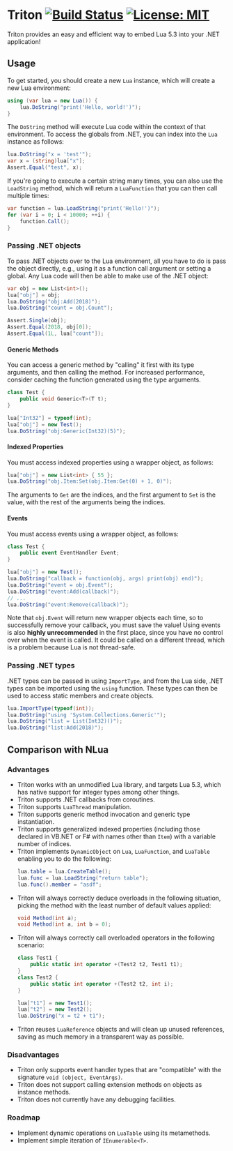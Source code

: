 # Triton [![Build Status](https://travis-ci.org/kevzhao2/Triton.svg?branch=master)](https://travis-ci.org/kevzhao2/Triton) [![License: MIT](https://img.shields.io/badge/License-MIT-yellow.svg)](https://opensource.org/licenses/MIT)

Triton provides an easy and efficient way to embed Lua 5.3 into your .NET application!

## Usage

To get started, you should create a new `Lua` instance, which will create a new Lua environment:
```csharp
using (var lua = new Lua()) {
    lua.DoString("print('Hello, world!')");
}
```

The `DoString` method will execute Lua code within the context of that environment. To access the globals from .NET, you can index into the `Lua` instance as follows:
```csharp
lua.DoString("x = 'test'");
var x = (string)lua["x"];
Assert.Equal("test", x);
```

If you're going to execute a certain string many times, you can also use the `LoadString` method, which will return a `LuaFunction` that you can then call multiple times:
```csharp
var function = lua.LoadString("print('Hello!')");
for (var i = 0; i < 10000; ++i) {
    function.Call();
}
```

### Passing .NET objects

To pass .NET objects over to the Lua environment, all you have to do is pass the object directly, e.g., using it as a function call argument or setting a global. Any Lua code will then be able to make use of the .NET object:
```csharp
var obj = new List<int>();
lua["obj"] = obj;
lua.DoString("obj:Add(2018)");
lua.DoString("count = obj.Count");

Assert.Single(obj);
Assert.Equal(2018, obj[0]);
Assert.Equal(1L, lua["count"]);
```

#### Generic Methods

You can access a generic method by "calling" it first with its type arguments, and then calling the method. For increased performance, consider caching the function generated using the type arguments.
```csharp
class Test {
    public void Generic<T>(T t);
}

lua["Int32"] = typeof(int);
lua["obj"] = new Test();
lua.DoString("obj:Generic(Int32)(5)");
```

#### Indexed Properties

You must access indexed properties using a wrapper object, as follows:
```csharp
lua["obj"] = new List<int> { 55 };
lua.DoString("obj.Item:Set(obj.Item:Get(0) + 1, 0)");
```

The arguments to `Get` are the indices, and the first argument to `Set` is the value, with the rest of the arguments being the indices.

#### Events

You must access events using a wrapper object, as follows:
```csharp
class Test {
    public event EventHandler Event;
}

lua["obj"] = new Test();
lua.DoString("callback = function(obj, args) print(obj) end)");
lua.DoString("event = obj.Event");
lua.DoString("event:Add(callback)");
// ...
lua.DoString("event:Remove(callback)");
```

Note that `obj.Event` will return new wrapper objects each time, so to successfully remove your callback, you must save the value! Using events is also **highly unrecommended** in the first place, since you have no control over when the event is called. It could be called on a different thread, which is a problem because Lua is not thread-safe.

### Passing .NET types

.NET types can be passed in using `ImportType`, and from the Lua side, .NET types can be imported using the `using` function. These types can then be used to access static members and create objects.
```csharp
lua.ImportType(typeof(int));
lua.DoString("using 'System.Collections.Generic'");
lua.DoString("list = List(Int32)()");
lua.DoString("list:Add(2018)");
```

## Comparison with NLua

### Advantages

* Triton works with an unmodified Lua library, and targets Lua 5.3, which has native support for integer types among other things.
* Triton supports .NET callbacks from coroutines.
* Triton supports `LuaThread` manipulation.
* Triton supports generic method invocation and generic type instantiation.
* Triton supports generalized indexed properties (including those declared in VB.NET or F# with names other than `Item`) with a variable number of indices.
* Triton implements `DynamicObject` on `Lua`, `LuaFunction`, and `LuaTable` enabling you to do the following:
  ```csharp
  lua.table = lua.CreateTable();
  lua.func = lua.LoadString("return table");
  lua.func().member = "asdf";
  ```
* Triton will always correctly deduce overloads in the following situation, picking the method with the least number of default values applied:
  ```csharp
  void Method(int a);
  void Method(int a, int b = 0);
  ```
* Triton will always correctly call overloaded operators in the following scenario:
  ```csharp
  class Test1 {
      public static int operator +(Test2 t2, Test1 t1);
  }
  class Test2 {
      public static int operator +(Test2 t2, int i);
  }

  lua["t1"] = new Test1();
  lua["t2"] = new Test2();
  lua.DoString("x = t2 + t1");
  ```
* Triton reuses `LuaReference` objects and will clean up unused references, saving as much memory in a transparent way as possible.

### Disadvantages
* Triton only supports event handler types that are "compatible" with the signature `void (object, EventArgs)`.
* Triton does not support calling extension methods on objects as instance methods.
* Triton does not currently have any debugging facilities.

### Roadmap
* Implement dynamic operations on `LuaTable` using its metamethods.
* Implement simple iteration of `IEnumerable<T>`.